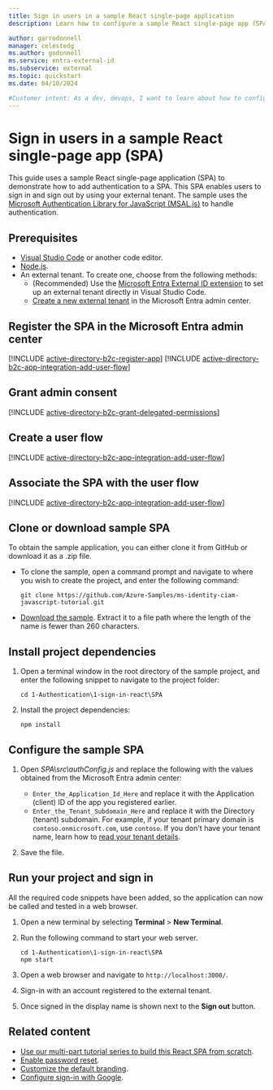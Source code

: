 ```yaml
---
title: Sign in users in a sample React single-page application
description: Learn how to configure a sample React single-page app (SPA) to sign in and sign out users.

author: garrodonnell
manager: celestedg
ms.author: godonnell
ms.service: entra-external-id
ms.subservice: external
ms.topic: quickstart
ms.date: 04/10/2024

#Customer intent: As a dev, devops, I want to learn about how to configure a sample React Single-page app to sign in and sign out users with my external tenant
---
```


# Sign in users in a sample React single-page app (SPA) 

This guide uses a sample React single-page application (SPA) to demonstrate how to add authentication to a SPA. This SPA enables users to sign in and sign out by using your external tenant. The sample uses the [Microsoft Authentication Library for JavaScript (MSAL.js)](https://github.com/AzureAD/microsoft-authentication-library-for-js) to handle authentication.

## Prerequisites

- [Visual Studio Code](https://code.visualstudio.com/download) or another code editor.
- [Node.js](https://nodejs.org/en/download/).
- An external tenant. To create one, choose from the following methods:
  - (Recommended) Use the [Microsoft Entra External ID extension](https://aka.ms/ciamvscode/samples/marketplace) to set up an external tenant directly in Visual Studio Code.
  - [Create a new external tenant](how-to-create-external-tenant-portal.md) in the Microsoft Entra admin center.

## Register the SPA in the Microsoft Entra admin center

[!INCLUDE [active-directory-b2c-register-app](./includes/register-app/register-client-app-common.md)]
[!INCLUDE [active-directory-b2c-app-integration-add-user-flow](./includes/register-app/add-platform-redirect-url-react.md)]

## Grant admin consent

[!INCLUDE [active-directory-b2c-grant-delegated-permissions](./includes/register-app/grant-api-permission-sign-in.md)]

## Create a user flow

[!INCLUDE [active-directory-b2c-app-integration-add-user-flow](./includes/configure-user-flow/create-sign-in-sign-out-user-flow.md)]

## Associate the SPA with the user flow

[!INCLUDE [active-directory-b2c-app-integration-add-user-flow](./includes/configure-user-flow/add-app-user-flow.md)]

## Clone or download sample SPA

To obtain the sample application, you can either clone it from GitHub or download it as a .zip file.

- To clone the sample, open a command prompt and navigate to where you wish to create the project, and enter the following command:

    ```console
    git clone https://github.com/Azure-Samples/ms-identity-ciam-javascript-tutorial.git
    ```

- [Download the sample](https://github.com/Azure-Samples/ms-identity-ciam-javascript-tutorial/archive/refs/heads/main.zip). Extract it to a file path where the length of the name is fewer than 260 characters. 

## Install project dependencies

1. Open a terminal window in the root directory of the sample project, and enter the following snippet to navigate to the project folder:

    ```console
    cd 1-Authentication\1-sign-in-react\SPA
    ```

1. Install the project dependencies:

    ```console
    npm install
    ```

## Configure the sample SPA

1. Open *SPA\src\authConfig.js* and replace the following with the values obtained from the Microsoft Entra admin center:

     * `Enter_the_Application_Id_Here` and replace it with the Application (client) ID of the app you registered earlier.
     * `Enter_the_Tenant_Subdomain_Here` and replace it with the Directory (tenant) subdomain. For example, if your tenant primary domain is `contoso.onmicrosoft.com`, use `contoso`. If you don't have your tenant name, learn how to [read your tenant details](how-to-create-customer-tenant-portal.md#get-the-customer-tenant-details).

1. Save the file.

## Run your project and sign in

All the required code snippets have been added, so the application can now be called and tested in a web browser.

1. Open a new terminal by selecting **Terminal** > **New Terminal**.
1. Run the following command to start your web server.

    ```console
    cd 1-Authentication\1-sign-in-react\SPA
    npm start
    ```

1. Open a web browser and navigate to `http://localhost:3000/`.

1. Sign-in with an account registered to the external tenant.

1. Once signed in the display name is shown next to the **Sign out** button.

## Related content

- [Use our multi-part tutorial series to build this React SPA from scratch](tutorial-single-page-app-react-sign-in-prepare-app.md).
- [Enable password reset](how-to-enable-password-reset-customers.md).
- [Customize the default branding](how-to-customize-branding-customers.md).
- [Configure sign-in with Google](how-to-google-federation-customers.md).
